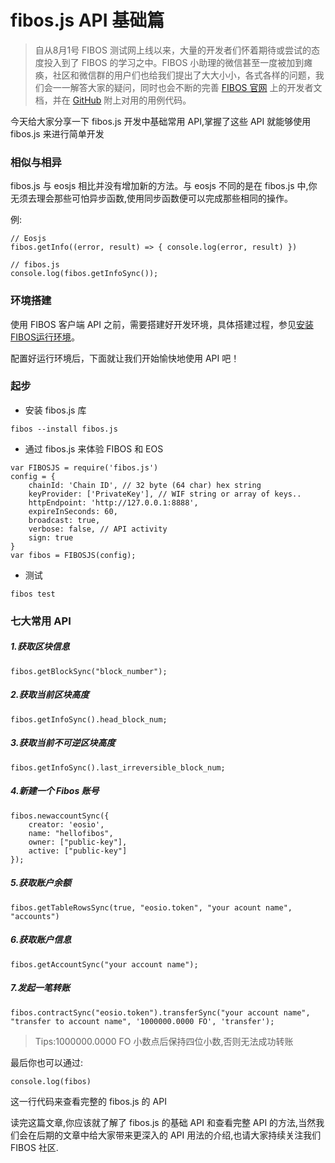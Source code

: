 # fibos.js API 基础篇

> 自从8月1号 FIBOS 测试网上线以来，大量的开发者们怀着期待或尝试的态度投入到了 FIBOS 的学习之中。FIBOS 小助理的微信甚至一度被加到瘫痪，社区和微信群的用户们也给我们提出了大大小小，各式各样的问题，我们会一一解答大家的疑问，同时也会不断的完善 [FIBOS 官网](https://fibos.io/) 上的开发者文档，并在 [GitHub](https://github.com/FIBOSIO) 附上对用的用例代码。

今天给大家分享一下 fibos.js 开发中基础常用 API,掌握了这些 API 就能够使用 fibos.js 来进行简单开发

### 相似与相异

fibos.js 与 eosjs 相比并没有增加新的方法。与 eosjs 不同的是在 fibos.js 中,你无须去理会那些可怕异步函数,使用同步函数便可以完成那些相同的操作。

例:

```
// Eosjs
fibos.getInfo((error, result) => { console.log(error, result) })

// fibos.js
console.log(fibos.getInfoSync());
```

### 环境搭建

使用 FIBOS 客户端 API 之前，需要搭建好开发环境，具体搭建过程，参见[安装FIBOS运行环境](../start/install.md)。

配置好运行环境后，下面就让我们开始愉快地使用 API 吧！

### 起步

- 安装 fibos.js 库

```
fibos --install fibos.js
```

- 通过 fibos.js 来体验 FIBOS 和 EOS

```
var FIBOSJS = require('fibos.js')
config = {
	chainId: 'Chain ID', // 32 byte (64 char) hex string
	keyProvider: ['PrivateKey'], // WIF string or array of keys..
	httpEndpoint: 'http://127.0.0.1:8888',
	expireInSeconds: 60,
	broadcast: true,
	verbose: false, // API activity
	sign: true
}
var fibos = FIBOSJS(config);
```

- 测试

```
fibos test
```

### 七大常用 API

##### 1.获取区块信息

```
fibos.getBlockSync("block_number");
```

##### 2.获取当前区块高度

```
fibos.getInfoSync().head_block_num;
```

##### 3.获取当前不可逆区块高度

```
fibos.getInfoSync().last_irreversible_block_num;
```

##### 4.新建一个 Fibos 账号

```
fibos.newaccountSync({
    creator: 'eosio',
    name: "hellofibos",
    owner: ["public-key"],
    active: ["public-key"]
});
```

##### 5.获取账户余额

```
fibos.getTableRowsSync(true, "eosio.token", "your acount name", "accounts")
```

##### 6.获取账户信息

```
fibos.getAccountSync("your account name");
```

##### 7.发起一笔转账

```
fibos.contractSync("eosio.token").transferSync("your account name", "transfer to account name", '1000000.0000 FO', 'transfer');
```

> Tips:1000000.0000 FO 小数点后保持四位小数,否则无法成功转账

最后你也可以通过:

```
console.log(fibos)
```

这一行代码来查看完整的 fibos.js 的 API



读完这篇文章,你应该就了解了 fibos.js 的基础 API 和查看完整 API 的方法,当然我们会在后期的文章中给大家带来更深入的 API 用法的介绍,也请大家持续关注我们 FIBOS 社区.